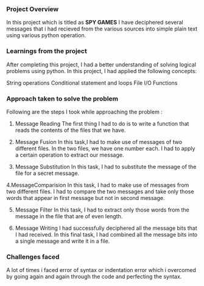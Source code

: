 ### Project Overview

 In this project which is titled as **SPY GAMES** I have deciphered several messages that i had recieved from the various sources into simple plain text using various python operation.


### Learnings from the project

 After completing this project, I had a better understanding of solving logical problems using python. In this project, I had applied the following concepts:

String operations
Conditional statement and loops
File I/O
Functions


### Approach taken to solve the problem

 Following are the steps I took while approaching the problem :
 
1. Message Reading
The first thing I had to do is to write a function that reads the contents of the files that we have.

2. Message Fusion
In this task,I had to make use of messages of two different files. In the two files, we have one number each. I had to apply a certain operation to extract our message.

 3. Message Substitution
In this task, I had to substitute the message of the file for a secret message.

4.MessageComparision
In this task, I had to make use of messages from two different files. I had to compare the two messages and take only those words that appear in first message but not in second message.

5. Message Filter
In this task, I had to extract only those words from the message in the file that are of even length.

6. Message Writing
I had successfully deciphered all the message bits that I had received. In this final task, I had combined all the message bits into a single message and write it in a file.


### Challenges faced

 A lot of times i faced error of syntax or indentation error which i overcomed by going again and  again through the code and perfecting the syntax.


